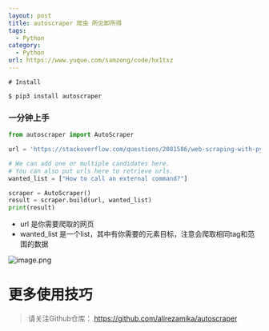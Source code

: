 ```yaml
---
layout: post
title: autoscraper 爬虫 所见即所得
tags:
  - Python
category:
  - Python
url: https://www.yuque.com/samzong/code/hx1txz
---
```


```shell
# Install

$ pip3 install autoscraper
```


### 一分钟上手

```python
from autoscraper import AutoScraper

url = 'https://stackoverflow.com/questions/2081586/web-scraping-with-python'

# We can add one or multiple candidates here.
# You can also put urls here to retrieve urls.
wanted_list = ["How to call an external command?"]

scraper = AutoScraper()
result = scraper.build(url, wanted_list)
print(result)
```

- url 是你需要爬取的网页
- wanted\_list 是一个list，其中有你需要的元素目标，注意会爬取相同tag和范围的数据

![image.png](http://ipic-typora-samzong.oss-cn-qingdao.aliyuncs.com//uPic/1605241399644-c035e6f7-8096-438b-806d-7a9da7bee65f.png?x-oss-process=image/resize,w_960,m_lfit)


# 更多使用技巧

> 请关注Github仓库： <https://github.com/alirezamika/autoscraper>
